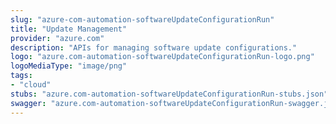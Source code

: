 ```yaml
---
slug: "azure-com-automation-softwareUpdateConfigurationRun"
title: "Update Management"
provider: "azure.com"
description: "APIs for managing software update configurations."
logo: "azure.com-automation-softwareUpdateConfigurationRun-logo.png"
logoMediaType: "image/png"
tags:
- "cloud"
stubs: "azure.com-automation-softwareUpdateConfigurationRun-stubs.json"
swagger: "azure.com-automation-softwareUpdateConfigurationRun-swagger.json"
---
```

